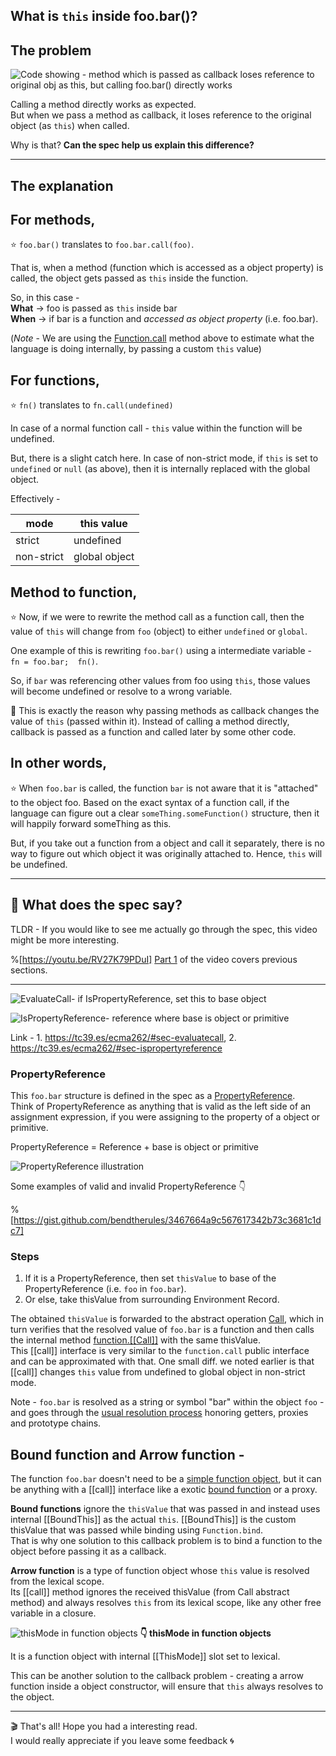## What is `this` inside foo.bar()?

## The problem

![Code showing - method which is passed as callback loses reference to original obj as this, but calling foo.bar() directly works](https://cdn.hashnode.com/res/hashnode/image/upload/v1585425858545/Ut1FVXRIJ.png)

Calling a method directly works as expected.  
But when we pass a method as callback, it loses reference to the original object (as `this`) when called.

Why is that? **Can the spec help us explain this difference?**

------

## The explanation

## For methods,

⭐️ `foo.​bar()` translates to `foo.bar.call(foo)`.

That is, when a method (function which is accessed as a object property) is called, the object gets passed as `this` inside the function.

So, in this case -  
**What** →  foo is passed as `this` inside bar  
**When** →  if bar is a function and *accessed as object property* (i.e. foo.bar).  

(*Note* - We are using the [Function.call](https://developer.mozilla.org/en-US/docs/Web/JavaScript/Reference/Global_Objects/Function/call) method above to estimate what the language is doing internally, by passing a custom `this` value)

## For functions, 
⭐️ `fn()` translates to `fn.​call(undefined)`   

In case of a normal function call - `this` value within the function will be undefined.

But, there is a slight catch here. In case of non-strict mode, if `this` is set to `undefined` or `null` (as above), then it is internally replaced with the global object.  

Effectively -

| **mode**       | **this value**  |
|------------|---------------|
| strict     | undefined     |
| non-strict | global object |


## Method to function, 

⭐️ Now, if we were to rewrite the method call as a function call, then the value of `this` will change from `foo` (object) to either `undefined` or `global`.

One example of this is rewriting `foo.bar()` using a intermediate variable - ` fn = foo.​bar;  fn()`.

So, if `bar` was referencing other values from foo using `this`, those values will become undefined or resolve to a wrong variable.

🧠 This is exactly the reason why passing methods as callback changes the value of `this` (passed within it). Instead of calling a method directly, callback is passed as a function and called later by some other code.

## In other words,

⭐️ When `foo.bar` is called, the function `bar` is not aware that it is "attached" to the object foo. Based on the exact syntax of a function call, if the language can figure out a clear `someThing.someFunction()` structure, then it will happily forward someThing as this.

But, if you take out a function from a object and call it separately, there is no way to figure out which object it was originally attached to. Hence, `this` will be undefined.

-------

## 📖 What does the spec say? 

TLDR - If you would like to see me actually go through the spec, this video might be more interesting.

%[https://youtu.be/RV27K79PDuI]
[Part 1](https://youtu.be/j894fgpStZI) of the video covers previous sections.

-----

![EvaluateCall- if IsPropertyReference, set this to base object](https://cdn.hashnode.com/res/hashnode/image/upload/v1584625813403/gPjSBUHIZ.png)

![IsPropertyReference- reference where base is object or primitive](https://cdn.hashnode.com/res/hashnode/image/upload/v1584625822167/ZmBSyVj95.png)

Link - 1. https://tc39.es/ecma262/#sec-evaluatecall, 2. https://tc39.es/ecma262/#sec-ispropertyreference

### PropertyReference

This `foo.bar` structure is defined in the spec as a [PropertyReference](https://tc39.es/ecma262/#sec-ispropertyreference).  
Think of PropertyReference as anything that is valid as the left side of an assignment expression, if you were assigning to the property of a object or primitive.  

PropertyReference = Reference + base is object or primitive

![PropertyReference illustration](https://cdn.hashnode.com/res/hashnode/image/upload/v1585431425436/5XBWmcI5y.png)

Some examples of valid and invalid PropertyReference 👇

%[https://gist.github.com/bendtherules/3467664a9c567617342b73c3681c1dc7]

### Steps
1. If it is a PropertyReference, then set `thisValue` to base of the PropertyReference (i.e. `foo` in `foo.bar`).  
2. Or else, take thisValue from surrounding Environment Record.

The obtained `thisValue` is forwarded to the abstract operation [Call](https://tc39.es/ecma262/#sec-call), which in turn verifies that the resolved value of `foo.bar` is a function and then calls the internal method [function.[[Call]]](https://tc39.es/ecma262/#sec-built-in-function-objects-call-thisargument-argumentslist) with the same thisValue.  
This [[call]] interface is very similar to the `function.call` public interface and can be approximated with that. One small diff. we noted earlier is that [[call]] changes `this` value from undefined to global object in non-strict mode.

Note - `foo.bar` is resolved as a string or symbol "bar" within the object `foo` - and goes through the [usual resolution process](https://tc39.es/ecma262/#sec-getvalue) honoring getters, proxies and prototype chains.

## Bound function and Arrow function -
The function `foo.bar` doesn't need to be a  [simple function object](https://tc39.es/ecma262/#sec-ecmascript-function-objects), but it can be anything with a [[call]] interface like a exotic [bound function](https://tc39.es/ecma262/#sec-bound-function-exotic-objects-call-thisargument-argumentslist) or a proxy.  

**Bound functions** ignore the `thisValue` that was passed in and instead uses internal [[BoundThis]] as the actual `this`. [[BoundThis]] is the custom thisValue that was passed while binding using `Function.bind`.  
That is why one solution to this callback problem is to bind a function to the object before passing it as a callback.


**Arrow function** is a type of function object whose `this` value is resolved from the lexical scope.  
Its [[call]] method ignores the received thisValue (from Call abstract method) and always resolves `this` from its lexical scope, like any other free variable in a closure.

![thisMode in function objects](https://cdn.hashnode.com/res/hashnode/image/upload/v1585433951432/jnD8M_NB3.png)
**👇 thisMode in function objects**

It is a function object with internal [[ThisMode]] slot set to lexical.

This can be another solution to the callback problem - creating a arrow function inside a object constructor, will ensure that `this` always resolves to the object.

----

🎬 That's all! Hope you had a interesting read.  
I would really appreciate if you leave some feedback 🌀